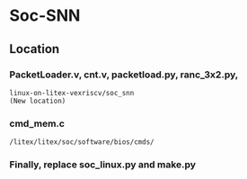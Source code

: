 # Soc-SNN
## Location
### PacketLoader.v, cnt.v, packetload.py, ranc_3x2.py, 
```Shell
linux-on-litex-vexriscv/soc_snn
(New location)
```
### cmd_mem.c 
```Shell
/litex/litex/soc/software/bios/cmds/
```

### Finally, replace soc_linux.py and make.py
